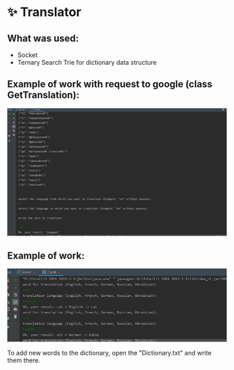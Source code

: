 # :sparkles: Translator 
## What was used:
*    Socket
*    Ternary Search Trie for dictionary data structure
## Example of work with request to google (class GetTranslation):
![exampleOgWork2](https://github.com/SophiaYarmolenko/Translator_Socket/blob/main/ExampleOfWork2.png)
## Example of work:
![exampleOfWork](https://github.com/SophiaYarmolenko/Translator_Socket/blob/main/ExampleOfWork.png)

To add new words to the dictionary, open the "Dictionary.txt" and write them there.
